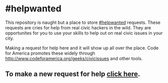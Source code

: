# #helpwanted

This repository is naught but a place to store [#helpwanted](https://github.com/codeforamerica/helpwanted/labels/help%20wanted) requests. These requests are cries for help from real civic hackers in the wild. They are opportunites for you to use your skills to help out on real civic issues in your city.

Making a request for help here and it will show up all over the place. Code for America promotes these widely through http://www.codeforamerica.org/geeks/civicissues and other tools.

## To make a new request for help [click here](https://github.com/codeforamerica/helpwanted/issues/new).